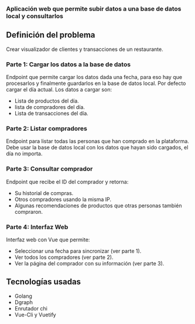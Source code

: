 ### Aplicación web que permite subir datos a una base de datos local y consultarlos

## Definición del problema

Crear visualizador de clientes y transacciones de un restaurante.

### Parte 1: Cargar los datos a la base de datos

Endpoint que permite cargar los datos dada una fecha, para eso hay que procesarlos y finalmente guardarlos en la base de datos local. Por defecto cargar el día actual. Los datos a cargar son: 
- Lista de productos del día.
- lista de compradores del día. 
- Lista de transacciones del día.

### Parte 2: Listar compradores

Endpoint para listar todas las personas que han comprado en la plataforma. Debe usar la base de datos local con los datos que hayan sido cargados, el día no importa.

### Parte 3: Consultar comprador

Endpoint que recibe el ID del comprador y retorna:
- Su historial de compras.
- Otros compradores usando la misma IP.
- Algunas recomendaciones de productos que otras personas también compraron.

### Parte 4: Interfaz Web

Interfaz web con Vue que permite:
- Seleccionar una fecha para sincronizar (ver parte 1).
- Ver todos los compradores (ver parte 2).
- Ver la página del comprador con su información (ver parte 3).

## Tecnologías usadas

- Golang
- Dgraph
- Enrutador chi
- Vue-Cli y Vuetify